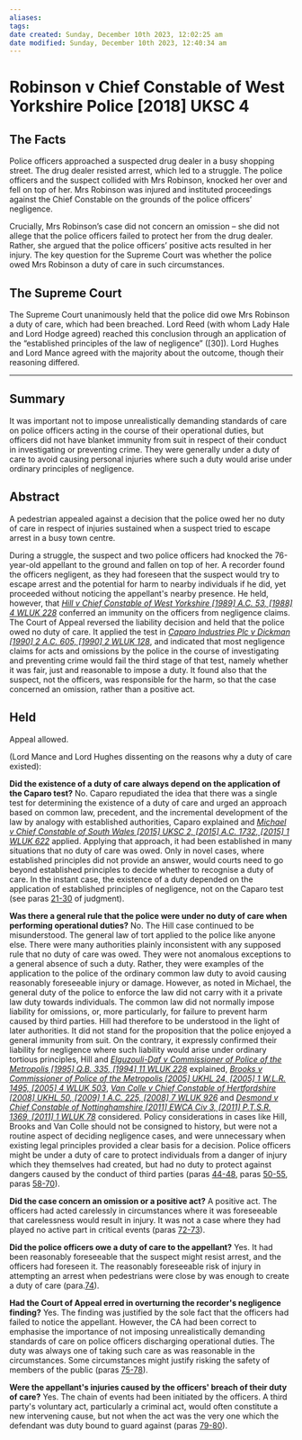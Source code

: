 ```yaml
---
aliases: 
tags: 
date created: Sunday, December 10th 2023, 12:02:25 am
date modified: Sunday, December 10th 2023, 12:40:34 am
---
```


# Robinson v Chief Constable of West Yorkshire Police [2018] UKSC 4

## The Facts

Police officers approached a suspected drug dealer in a busy shopping street. The drug dealer resisted arrest, which led to a struggle. The police officers and the suspect collided with Mrs Robinson, knocked her over and fell on top of her. Mrs Robinson was injured and instituted proceedings against the Chief Constable on the grounds of the police officers’ negligence.

Crucially, Mrs Robinson’s case did not concern an omission – she did not allege that the police officers failed to protect her from the drug dealer. Rather, she argued that the police officers’ positive acts resulted in her injury. The key question for the Supreme Court was whether the police owed Mrs Robinson a duty of care in such circumstances.

## The Supreme Court

The Supreme Court unanimously held that the police did owe Mrs Robinson a duty of care, which had been breached. Lord Reed (with whom Lady Hale and Lord Hodge agreed) reached this conclusion through an application of the “established principles of the law of negligence” ([30]). Lord Hughes and Lord Mance agreed with the majority about the outcome, though their reasoning differed.

---

## Summary

It was important not to impose unrealistically demanding standards of care on police officers acting in the course of their operational duties, but officers did not have blanket immunity from suit in respect of their conduct in investigating or preventing crime. They were generally under a duty of care to avoid causing personal injuries where such a duty would arise under ordinary principles of negligence.

## Abstract

A pedestrian appealed against a decision that the police owed her no duty of care in respect of injuries sustained when a suspect tried to escape arrest in a busy town centre.

During a struggle, the suspect and two police officers had knocked the 76-year-old appellant to the ground and fallen on top of her. A recorder found the officers negligent, as they had foreseen that the suspect would try to escape arrest and the potential for harm to nearby individuals if he did, yet proceeded without noticing the appellant's nearby presence. He held, however, that _[Hill v Chief Constable of West Yorkshire [1989] A.C. 53, [1988] 4 WLUK 228](https://uk.westlaw.com/Document/IC049A400E42711DA8FC2A0F0355337E9/View/FullText.html?originationContext=document&transitionType=DocumentItem&ppcid=0d818b51117f4759adb23c3b8a7ad12c&contextData=(sc.Default))_ conferred an immunity on the officers from negligence claims. The Court of Appeal reversed the liability decision and held that the police owed no duty of care. It applied the test in _[Caparo Industries Plc v Dickman [1990] 2 A.C. 605, [1990] 2 WLUK 128](https://uk.westlaw.com/Document/I821B84F0E42711DA8FC2A0F0355337E9/View/FullText.html?originationContext=document&transitionType=DocumentItem&ppcid=0d818b51117f4759adb23c3b8a7ad12c&contextData=(sc.Default))_, and indicated that most negligence claims for acts and omissions by the police in the course of investigating and preventing crime would fail the third stage of that test, namely whether it was fair, just and reasonable to impose a duty. It found also that the suspect, not the officers, was responsible for the harm, so that the case concerned an omission, rather than a positive act.

## Held

Appeal allowed.

(Lord Mance and Lord Hughes dissenting on the reasons why a duty of care existed):

**Did the existence of a duty of care always depend on the application of the Caparo test?** No. Caparo repudiated the idea that there was a single test for determining the existence of a duty of care and urged an approach based on common law, precedent, and the incremental development of the law by analogy with established authorities, Caparo explained and _[Michael v Chief Constable of South Wales [2015] UKSC 2, [2015] A.C. 1732, [2015] 1 WLUK 622](https://uk.westlaw.com/Document/I8376AC00A71211E48D9BFE15FEBA9566/View/FullText.html?originationContext=document&transitionType=DocumentItem&ppcid=0d818b51117f4759adb23c3b8a7ad12c&contextData=(sc.Default))_ applied. Applying that approach, it had been established in many situations that no duty of care was owed. Only in novel cases, where established principles did not provide an answer, would courts need to go beyond established principles to decide whether to recognise a duty of care. In the instant case, the existence of a duty depended on the application of established principles of negligence, not on the Caparo test (see paras [21-30](javascript:void(0); "View judgment paragraphs") of judgment).

**Was there a general rule that the police were under no duty of care when performing operational duties?** No. The Hill case continued to be misunderstood. The general law of tort applied to the police like anyone else. There were many authorities plainly inconsistent with any supposed rule that no duty of care was owed. They were not anomalous exceptions to a general absence of such a duty. Rather, they were examples of the application to the police of the ordinary common law duty to avoid causing reasonably foreseeable injury or damage. However, as noted in Michael, the general duty of the police to enforce the law did not carry with it a private law duty towards individuals. The common law did not normally impose liability for omissions, or, more particularly, for failure to prevent harm caused by third parties. Hill had therefore to be understood in the light of later authorities. It did not stand for the proposition that the police enjoyed a general immunity from suit. On the contrary, it expressly confirmed their liability for negligence where such liability would arise under ordinary tortious principles, Hill and _[Elguzouli-Daf v Commissioner of Police of the Metropolis [1995] Q.B. 335, [1994] 11 WLUK 228](https://uk.westlaw.com/Document/IA0D063C0E42711DA8FC2A0F0355337E9/View/FullText.html?originationContext=document&transitionType=DocumentItem&ppcid=0d818b51117f4759adb23c3b8a7ad12c&contextData=(sc.Default))_ explained, _[Brooks v Commissioner of Police of the Metropolis [2005] UKHL 24, [2005] 1 W.L.R. 1495, [2005] 4 WLUK 503](https://uk.westlaw.com/Document/I7BF25EF0E42711DA8FC2A0F0355337E9/View/FullText.html?originationContext=document&transitionType=DocumentItem&ppcid=0d818b51117f4759adb23c3b8a7ad12c&contextData=(sc.Default))_, _[Van Colle v Chief Constable of Hertfordshire [2008] UKHL 50, [2009] 1 A.C. 225, [2008] 7 WLUK 926](https://uk.westlaw.com/Document/ID4F993F05EC411DDAB7DC9767090C799/View/FullText.html?originationContext=document&transitionType=DocumentItem&ppcid=0d818b51117f4759adb23c3b8a7ad12c&contextData=(sc.Default))_ and _[Desmond v Chief Constable of Nottinghamshire [2011] EWCA Civ 3, [2011] P.T.S.R. 1369, [2011] 1 WLUK 78](https://uk.westlaw.com/Document/IB4F205101EA211E0A7ACF6424884DC90/View/FullText.html?originationContext=document&transitionType=DocumentItem&ppcid=0d818b51117f4759adb23c3b8a7ad12c&contextData=(sc.Default))_ considered. Policy considerations in cases like Hill, Brooks and Van Colle should not be consigned to history, but were not a routine aspect of deciding negligence cases, and were unnecessary when existing legal principles provided a clear basis for a decision. Police officers might be under a duty of care to protect individuals from a danger of injury which they themselves had created, but had no duty to protect against dangers caused by the conduct of third parties (paras [44-48](javascript:void(0); "View judgment paragraphs"), paras [50-55](javascript:void(0); "View judgment paragraphs"), paras [58-70](javascript:void(0); "View judgment paragraphs")).

**Did the case concern an omission or a positive act?** A positive act. The officers had acted carelessly in circumstances where it was foreseeable that carelessness would result in injury. It was not a case where they had played no active part in critical events (paras [72-73](javascript:void(0); "View judgment paragraphs")).

**Did the police officers owe a duty of care to the appellant?** Yes. It had been reasonably foreseeable that the suspect might resist arrest, and the officers had foreseen it. The reasonably foreseeable risk of injury in attempting an arrest when pedestrians were close by was enough to create a duty of care (para.[74](javascript:void(0); "View judgment paragraphs")).

**Had the Court of Appeal erred in overturning the recorder's negligence finding?** Yes. The finding was justified by the sole fact that the officers had failed to notice the appellant. However, the CA had been correct to emphasise the importance of not imposing unrealistically demanding standards of care on police officers discharging operational duties. The duty was always one of taking such care as was reasonable in the circumstances. Some circumstances might justify risking the safety of members of the public (paras [75-78](javascript:void(0); "View judgment paragraphs")).

**Were the appellant's injuries caused by the officers' breach of their duty of care?** Yes. The chain of events had been initiated by the officers. A third party's voluntary act, particularly a criminal act, would often constitute a new intervening cause, but not when the act was the very one which the defendant was duty bound to guard against (paras [79-80](javascript:void(0); "View judgment paragraphs")).
